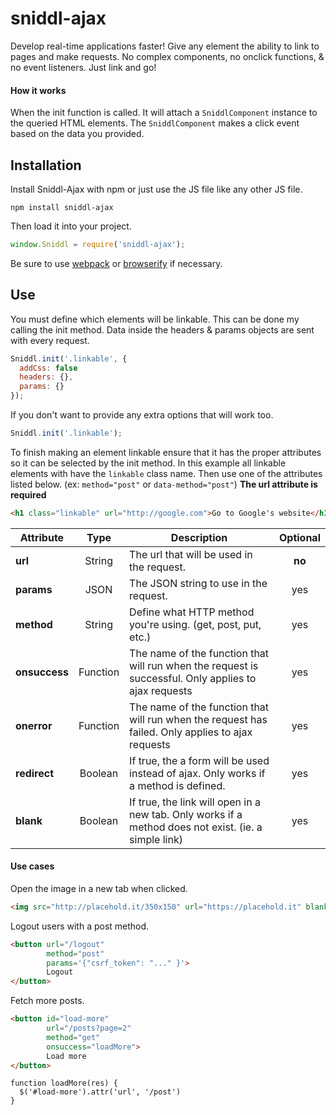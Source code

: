 # sniddl-ajax
Develop real-time applications faster!
Give any element the ability to link to pages and make requests. No complex components, no onclick functions, & no event listeners. Just link and go!

#### How it works
When the init function is called. It will attach a  `SniddlComponent` instance to the queried HTML elements. The `SniddlComponent` makes a click event based on the data you provided.

## Installation
Install Sniddl-Ajax with npm or just use the JS file like any other JS file.
```
npm install sniddl-ajax
```
Then load it into your project.
```js
window.Sniddl = require('sniddl-ajax');
```
Be sure to use [webpack](https://webpack.github.io/) or [browserify](http://browserify.org/) if necessary.

## Use
You must define which elements will be linkable. This can be done my calling the init method. Data inside the headers & params objects are sent with every request.
```js
Sniddl.init('.linkable', {
  addCss: false
  headers: {},
  params: {}
});
```
If you don't want to provide any extra options that will work too.
```js
Sniddl.init('.linkable');
```

To finish making an element linkable ensure that it has the proper attributes so it can be selected by the init method. In this example all linkable elements with have the `linkable` class name. Then use one of the attributes listed below. (ex: `method="post"` or `data-method="post"`) **The url attribute is required**

```HTML
<h1 class="linkable" url="http://google.com">Go to Google's website</h1>
```

Attribute | Type | Description | Optional
---|:---:|---|:---:
**url** |  String | The url that will be used in the request. | **no**
**params** | JSON | The JSON string to use in the request. | yes
**method** | String | Define what HTTP method you're using. (get, post, put, etc.) | yes
**onsuccess** | Function | The name of the function that will run when the request is successful. Only applies to ajax requests | yes
**onerror**  |  Function | The name of the function that will run when the request has failed. Only applies to ajax requests | yes
**redirect** | Boolean | If true, the a form will be used instead of ajax. Only works if a method is defined. | yes
**blank** | Boolean | If true, the link will open in a new tab. Only works if a method does not exist. (ie. a simple link) | yes

#### Use cases

Open the image in a new tab when clicked.
```html
<img src="http://placehold.it/350x150" url="https://placehold.it" blank>
```

Logout users with a post method.
```html
<button url="/logout"
        method="post"
        params='{"csrf_token": "..." }'>
        Logout
</button>
```

Fetch more posts.
```HTML
<button id="load-more"
        url="/posts?page=2"
        method="get"
        onsuccess="loadMore">
        Load more
</button>
```

```JS
function loadMore(res) {
  $('#load-more').attr('url', '/post')
}
```
